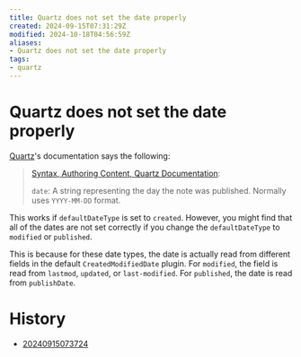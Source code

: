 ```yaml
---
title: Quartz does not set the date properly
created: 2024-09-15T07:31:29Z
modified: 2024-10-18T04:56:59Z
aliases:
- Quartz does not set the date properly
tags:
- quartz
---
```


# Quartz does not set the date properly

[Quartz](quartz.md)'s documentation says the following:

> [Syntax, Authoring Content, Quartz Documentation](https://quartz.jzhao.xyz/authoring-content#syntax):
>
> `date`: A string representing the day the note was published. Normally uses `YYYY-MM-DD` format.

This works if `defaultDateType` is set to `created`. However, you might find that all of the dates are not set correctly if you change the `defaultDateType` to `modified` or `published`. 

This is because for these date types, the date is actually read from different fields in the default `CreatedModifiedDate` plugin. For `modified`, the field is read from `lastmod`, `updated`, or `last-modified`. For `published`, the date is read from `publishDate`.

# History

- [20240915073724](../entries/20240915073724.md)
